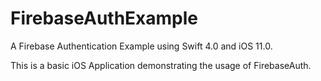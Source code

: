 # FirebaseAuthExample
A Firebase Authentication Example using Swift 4.0 and iOS 11.0.


This is a basic iOS Application demonstrating the usage of FirebaseAuth.
